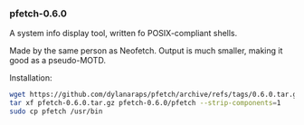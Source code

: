 ### pfetch-0.6.0

A system info display tool, written fo POSIX-compliant shells.

Made by the same person as Neofetch. Output is much smaller, making it good as a pseudo-MOTD.

Installation:

```sh
wget https://github.com/dylanaraps/pfetch/archive/refs/tags/0.6.0.tar.gz -O pfetch-0.6.0.tar.gz
tar xf pfetch-0.6.0.tar.gz pfetch-0.6.0/pfetch --strip-components=1
sudo cp pfetch /usr/bin
```
